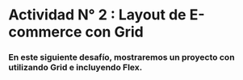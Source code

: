 # Actividad N° 2 : Layout de E-commerce con Grid

### En este siguiente desafío, mostraremos un proyecto con utilizando Grid e incluyendo Flex.
